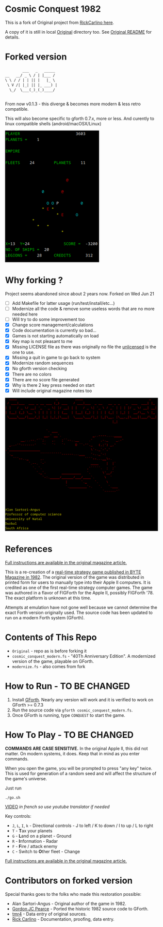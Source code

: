 # Cosmic Conquest 1982

This is a fork of Original project from [RickCarlino here](https://github.com/RickCarlino/Cosmic-Conquest-1982).

A copy of it is still in local [Original](./Original/) directory too. See [Original README](./Original/README.md) for details.

# Forked version 
```
        ___   _   _____ 
__   __/ _ \ / | |___ / 
\ \ / / | | || |   |_ \ 
 \ V /| |_| || |_ ___) |
  \_/  \___(_)_(_)____/ 
                        
```

From now v0.1.3 - this diverge & becomes more modern & less retro compatible.

This will also become specific to gforth 0.7.x, more or less. And curently to linux compatible shells (android/macOSX/Linux) 

![2.png](./gamedata/2.png)

# Why forking ?

Project seems abandoned since about 2 years now. Forked on Wed Jun 21

- [ ] Add Makefile for latter usage (run/test/install/etc...)
- [ ] Modernize all the code & remove some useless words that are no more needed here
- [ ] Will try to do some improvement too
- [X] Change score management/calculations
- [X] Code documentation is currently so bad...
- [X] Games is not starting automatically on load 
- [X] Key map is not pleasant to me 
- [X] Missing LICENSE file as there was originally no file the [unlicensed](./LICENSE) is the one to use.
- [X] Missing a quit in game to go back to system 
- [X] Modernize random sequences
- [X] No gforth version checking 
- [X] There are no colors 
- [X] There are no score file generated
- [X] Why is there 2 key press needed on start 
- [X] Will include original magazine notes too 

![1.png](./gamedata/1.png)

# References

[Full instructions are available in the original magazine article.](https://archive.org/details/byte-magazine-1982-12/page/n125/mode/2up)

This is a re-creation of a [real-time strategy game published in BYTE Magazine in 1982](https://archive.org/details/byte-magazine-1982-12/page/n131/mode/1up?q=cosmic+conquest). The original version of the game was distributed in printed form for users to manually type into their Apple II computers. It is credited as one of the first real-time strategy computer games. The game was authored in a flavor of FIGForth for the Apple II, possibly FIGForth '78. The exact platform is unknown at this time.

Attempts at emulation have not gone well because we cannot determine the exact Forth version originally used. The source code has been updated to run on a modern Forth system (GForth).

# Contents of This Repo

 * `Original` - repo as is before forking it
 * `cosmic_conquest_modern.fs` - "40Th Anniversary Edition". A modernized version of the game, playable on GForth.
 * `modernize.fs` - also comes from fork

# How to Run - TO BE CHANGED

1. Install [GForth](https://gforth.org/). Nearly any version will work and it is verified to work on GForth >= 0.7.3
1. Run the source code via `gforth cosmic_conquest_modern.fs`.
1. Once GForth is running, type `CONQUEST` to start the game.

# How To Play - TO BE CHANGED

**COMMANDS ARE CASE SENSITIVE.** In the original Apple II, this did not matter. On modern systems, it does. Keep that in mind as you enter commands.

When you open the game, you will be prompted to press "any key" twice. This is used for generation of a random seed and will affect the structure of the game's universe.

Just run 
```
./go.sh
``` 

[VIDEO](https://www.youtube.com/watch?v=btgiQU_NxUk) _in french so use youtube translator if needed_

Key controls:

 * `J`, `L`, `I`, `k` - Directional controls - J to left / K to down / I to up / L to right
 * `T` - **T**ax your planets
 * `G` - **L**and on a planet - Ground
 * `R` - **I**nformation - Radar
 * `F` - **F**ire / attack enemy
 * `C` - Switch to **O**ther fleet - Change 

[Full instructions are available in the original magazine article.](https://archive.org/details/byte-magazine-1982-12/page/n125/mode/2up)

# Contributors on forked version 

Special thanks goes to the folks who made this restoration possible:

 * Alan Sartori-Angus - Original author of the game in 1982.
 * [Gordon JC Pearce](https://github.com/gordonjcp) - Ported the historic 1982 source code to GForth.
 * [tmr4](https://github.com/tmr4) - Data entry of original sources.
 * [Rick Carlino](https://github.com/RickCarlino/) - Documentation, proofing, data entry.


